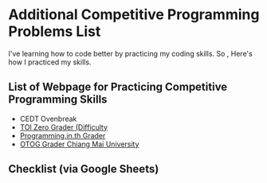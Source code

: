 # Additional Competitive Programming Problems List
I've learning how to code better by practicing my coding skills. So , Here's how I practiced my skills.

## List of Webpage for Practicing Competitive Programming Skills
- CEDT Ovenbreak
- [TOI Zero Grader (Difficulty ](https://onedrive.live.com/?redeem=aHR0cHM6Ly8xZHJ2Lm1zL2YvYy9lMTc0MzI1NWM4MjlmYmE1L0VweDNvY2RodjB4RWtiai1sc3hUSlRjQlp4aU9jSldvR1lXSldJV3RpeFVZdWc%5FZT1jTjhmdXcmZmJjbGlkPUl3WTJ4amF3Sy1jX2RsZUhSdUEyRmxiUUl4TUFCaWNtbGtFVEV3WTJodWFYazNiM1ZLY0Vaek5EUndBUjRMTzQxVHF5bkZTcGhmOE1xY1JWWXpaamo4b1VEOGQxV3ZERG5QSlZDMmF3WU9yaEdldnR4cUZodmZlZ19hZW1fQWNJTzRCd3hqYl8wR1NlZjlaczF0dw&id=E1743255C829FBA5%21sc7a1779cbf61444c91b8fe96cc532537&cid=E1743255C829FBA5)
- [Programming.in.th Grader](https://programming.in.th/)
- [OTOG Grader Chiang Mai University](https://otog.in.th/problem)

## Checklist (via Google Sheets)

  

